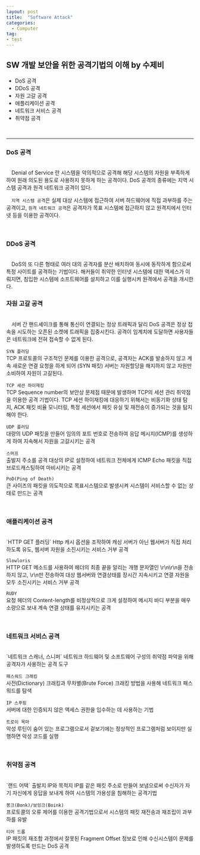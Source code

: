 ```yaml
---
layout: post
title:  "Software Attack"
categories:
  - Computer
tag:
- test 
---
```


## SW 개발 보안을 위한 공격기법의 이해 by 수제비

* DoS 공격
* DDoS 공격
* 자원 고갈 공격
* 애플리케이션 공격
* 네트워크 서비스 공격 
* 취약점 공격
<br>

<hr>

### DoS 공격
<br>
　Denial of Service 란 시스템을 악의적으로 공격해 해당 시스템의 자원을 부족하게 하여 원래 의도된 용도로 사용하지 못하게 하는 공격이다. DoS 공격의 종류에는 지역 시스템 공격과 원격 네트워크 공격이 있다.

　`지역 시스템 공격`은 실제 대상 시스템에 접근하여 서버 하드웨어에 직접 과부하를 주는 공격이고, `원격 네트워크 공격`은 공격자가 목표 시스템에 접근하지 않고 원격지에서 인터넷 등을 이용한 공격이다.

<br>

### DDoS 공격
<br>
　DoS의 또 다른 형태로 여러 대의 공격자를 분산 배치하여 동시에 동작하게 함으로써 특정 사이트를 공격하는 기법이다. 해커들이 취약한 인터넷 시스템에 대한 액세스가 이뤄지면, 침입한 시스템에 소프트웨어를 설치하고 이를 실행시켜 원격에서 공격을 개시한다.

<br>

### 자원 고갈 공격
<br>
　서버 간 핸드셰이크를 통해 통신이 연결되는 정상 트래픽과 달리 DoS 공격은 정상 접속을 시도하는 오픈된 소켓에 트래픽을 집중시킨다. 공격이 임계치에 도달하면 사용자들은 네트워크에 전혀 접속할 수 없게 된다.  

`SYN 플러딩`  
TCP 프로토콜의 구조적인 문제를 이용한 공격으로, 공격자는 ACK를 발송하지 않고 계속 새로운 연결 요청을 하게 되어 (SYN 패킷) 서버는 자원할당을 해지하지 않고 자원만 소비하여 자원이 고갈된다.  

`TCP 세션 하이재킹`  
TCP Sequence number의 보안상 문제점 때문에 발생하며 TCP의 세션 관리 취약점을 이용한 공격 기법이다. TCP 세션 하이재킹에 대응하기 위해서는 비동기화 상태 탐지, ACK 패킷 비율 모니터링, 특정 세션에서 패킷 유실 및 재전송이 증가되는 것을 탐지해야 한다.

`UDP 플러딩`  
대량의 UDP 패킷을 만들어 임의의 포트 번호로 전송하여 응답 메시지(ICMP)를 생성하게 하여 지속해서 자원을 고갈시키는 공격  

`스머프`  
출발지 주소를 공격 대상의 IP로 설정하여 네트워크 전체에게 ICMP Echo 패킷을 직접 브로드캐스팅하여 마비시키는 공격  

`PoD(Ping of Death)`  
큰 사이즈의 패킷을 의도적으로 목표시스템으로 발생시켜 시스템이 서비스할 수 없는 상태로 만드는 공격  

<br>

### 애플리케이션 공격
<br>
`HTTP GET 플러딩`  
Http 캐시 옵션을 조작하여 캐싱 서버가 아닌 웹서버가 직접 처리하도록 유도, 웹서버 자원을 소진시키는 서비스 거부 공격  

`Slowloris`  
HTTP GET 메소드를 사용하여 헤더의 최종 끝을 알리는 개행 문자열인 \r\n\r\n을 전송하지 않고, \r\n만 전송하여 대상 웹서버와 연결상태를 장시간 지속시키고 연결 자원을 모두 소진시키는 서비스 거부 공격  

`RUDY`  
요청 헤더의 Content-length를 비정상적으로 크게 설정하여 메시지 바디 부분을 매우 소량으로 보내 계속 연결 상태를 유지시키는 공격  

<br>

### 네트워크 서비스 공격
<br>
`네트워크 스캐너, 스니퍼`  
네트워크 하드웨어 및 소프트웨어 구성의 취약점 파악을 위해 공격자가 사용하는 공격 도구  

`패스워드 크래킹`  
사전(Dictionary) 크래킹과 무차별(Brute Force) 크래킹 방법을 사용해 네트워크 패스워드를 탐색  

`IP 스푸핑`  
서버에 대한 인증되지 않은 액세스 권한을 입수하는 데 사용하는 기법  

`트로이 목마`  
악성 루틴이 숨어 있는 프로그램으로서 겉보기에는 정상적인 프로그램처럼 보이지만 실행하면 악성 코드를 실행  

<br>

### 취약점 공격
<br>
`랜드 어택`  
출발지 IP와 목적지 IP를 같은 패킷 주소로 만들어 보냄으로써 수신자가 자기 자신에게 응답을 보내게 하여 시스템의 가용성을 침해하는 공격기법  

`봉크(Bonk)/보잉크(Boink)`  
프로토콜의 오류 제어를 이용한 공격기법으로서 시스템의 패킷 재전송과 재조립이 과부하를 유발

`티어 드롭`  
IP 패킷의 재조합 과정에서 잘못된 Fragment Offset 정보로 인해 수신시스템이 문제를 발생하도록 만드는 DoS 공격  

<br>